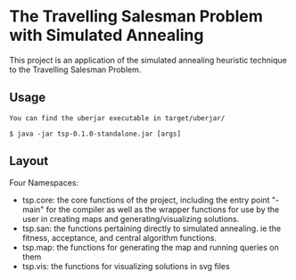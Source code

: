 # The Travelling Salesman Problem with Simulated Annealing

This project is an application of the simulated annealing heuristic technique to
the Travelling Salesman Problem.  

## Usage

    You can find the uberjar executable in target/uberjar/

    $ java -jar tsp-0.1.0-standalone.jar [args]

## Layout

Four Namespaces:
- tsp.core: the core functions of the project, including the entry point "-main"
for the compiler as well as the wrapper functions for use by the user in creating
maps and generating/visualizing solutions.
- tsp.san: the functions pertaining directly to simulated annealing. ie the fitness,
acceptance, and central algorithm functions.
- tsp.map: the functions for generating the map and running queries on them
- tsp.vis: the functions for visualizing solutions in svg files
